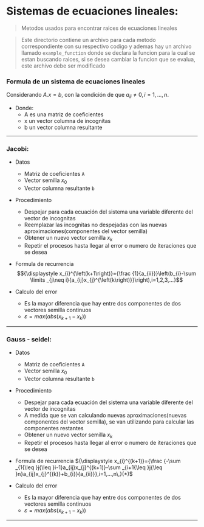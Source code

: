 # Sistemas de ecuaciones lineales:
> Metodos usados para encontrar raices de ecuaciones lineales

> Este directorio contiene un archivo para cada metodo correspondiente con su respectivo codigo y ademas hay un archivo llamado `example_function` donde se declara la funcion para la cual se estan buscando raices, si se desea cambiar la funcion que se evalua, este archivo debe ser modificado

### Formula de un sistema de ecuaciones lineales
 Considerando  $A . x = b$, con la condición de que $\displaystyle a_{ii}{\neq }0,i=1,...,n$.
+ Donde:
    - A es una matriz de coeficientes
    - x un vector columna de incognitas
    - b un vector columna resultante

------------------------------------------------------------

### Jacobi:
* Datos                      
    - Matriz de coeficientes `A`
    - Vector semilla $x_{0}$
    - Vector columna resultante `b`


* Procedimiento
    - Despejar para cada ecuación del sistema una variable diferente del vector de incognitas
    - Reemplazar las incognitas no despejadas con las nuevas aproximaciones(componentes del vector semilla)
    - Obtener un nuevo vector semilla $x_{k}$
    - Repetir el procesos hasta llegar al error o numero de iteraciones que se desea

* Formula de recurrencia
    $${\displaystyle x_{i}^{\left(k+1\right)}={\frac {1}{a_{ii}}}\left(b_{i}-\sum \limits _{j\neq i}{a_{ij}x_{j}^{\left(k\right)}}\right),i=1,2,3,...}$$
* Calculo del error
    - Es la mayor diferencia que hay entre dos componentes de dos vectores semilla continuos
    - $\varepsilon = max(abs(x_{k+1} - x_{k}))$

------------------------------------------

### Gauss - seidel:
* Datos                      
    - Matriz de coeficientes `A`
    - Vector semilla $x_{0}$
    - Vector columna resultante `b`

* Procedimiento
    - Despejar para cada ecuación del sistema una variable diferente del vector de incognitas
    - A medida que se van calculando nuevas aproximaciones(nuevas componentes del vector semilla), se van utilizando para calcular las componentes restantes
    - Obtener un nuevo vector semilla $x_{k}$
    - Repetir el procesos hasta llegar al error o numero de iteraciones que se desea

* Formula de recurrencia
    ${\displaystyle x_{i}^{(k+1)}={\frac {-\sum _{1{\leq }j{\leq }i-1}a_{ij}x_{j}^{(k+1)}-\sum _{i+1{\leq }j{\leq }n}a_{ij}x_{j}^{(k)}+b_{i}}{a_{ii}}},i=1,...,n\,}(*)$
* Calculo del error
    - Es la mayor diferencia que hay entre dos componentes de dos vectores semilla continuos
    - $\varepsilon = max(abs(x_{k+1} - x_{k}))$

---------------------------------------------------------
